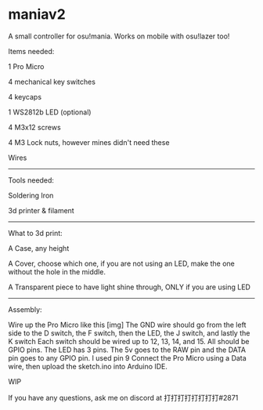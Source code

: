# maniav2
A small controller for osu!mania. Works on mobile with osu!lazer too!


Items needed:

1 Pro Micro

4 mechanical key switches

4 keycaps

1 WS2812b LED (optional)

4 M3x12 screws

4 M3 Lock nuts, however mines didn't need these

Wires

----------------------------

Tools needed:

Soldering Iron

3d printer & filament

----------------------------

What to 3d print:

A Case, any height

A Cover, choose which one, if you are not using an LED, make the one without the hole in the middle.

A Transparent piece to have light shine through, ONLY if you are using LED

----------------------------

Assembly:

Wire up the Pro Micro like this
[img]
The GND wire should go from the left side to the D switch, the F switch, then the LED, the J switch, and lastly the K switch
Each switch should be wired up to 12, 13, 14, and 15. All should be GPIO pins.
The LED has 3 pins. The 5v goes to the RAW pin and the DATA pin goes to any GPIO pin. I used pin 9
Connect the Pro Micro using a Data wire, then upload the sketch.ino into Arduino IDE.

WIP

If you have any questions, ask me on discord at 打打打打打打打打#2871

